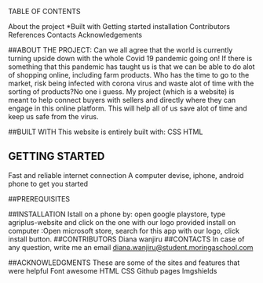 TABLE OF CONTENTS


About the project
*Built with
Getting started
installation
Contributors
References
Contacts
Acknowledgements





##ABOUT THE PROJECT:
Can we all agree that the world is currently turning upside down with the whole Covid 19 pandemic going on! If there is something that this pandemic has taught us is that we can be able to do alot of shopping online, including farm products. Who has the time to go to the market, risk being infected with corona virus and waste alot of time with the sorting of products?No one i guess. My project (which is a website) is meant to help connect  buyers with sellers and directly where they can engage in this online platform. This will help all of us save alot of time and keep us safe from the virus.

##BUILT WITH
This website is entirely built with:
CSS
HTML


## GETTING STARTED
Fast and reliable internet connection
A computer devise, iphone, android phone to get you started

##PREREQUISITES


##INSTALLATION
Istall on a phone by: open google playstore, type agriplus-website and click on the one with our logo provided
install on computer :Open microsoft store, search for this app with our logo, click install button.
##CONTRIBUTORS
Diana wanjiru
##CONTACTS
In case of any question, write me an email
diana.wanjiru@student.moringaschool.com

##ACKNOWLEDGMENTS
These are some of the sites and features that were helpful
Font awesome
HTML
CSS
Github pages
Imgshields
